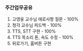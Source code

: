 ### 주간업무공유

1. 고영웅 교수님 애로사항 질문 - 100%
2. 청각 교수님 피드백 - 100%
3. TTS, STT 구현 - 100%
4. TTS 목소리 톤, 속도 수정 - 100%
5. 뒤로가기, 홈버튼 구현
